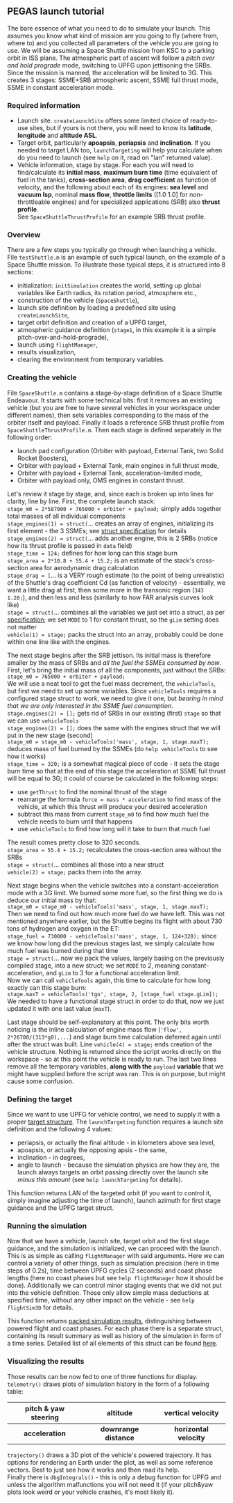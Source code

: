 ## PEGAS launch tutorial
The bare essence of what you need to do to simulate your launch.
This assumes you know what kind of mission are you going to fly (where from, where to) and you collected all parameters of the vehicle you are going to use.
We will be assuming a Space Shuttle mission from KSC to a parking orbit in ISS plane.
The atmospheric part of ascent will follow a *pitch over and hold prograde* mode, switching to UPFG upon jettisoning the SRBs.
Since the mission is manned, the acceleration will be limited to 3G.
This creates 3 stages: SSME+SRB atmospheric ascent, SSME full thrust mode, SSME in constant acceleration mode.

### Required information
* Launch site. `createLaunchSite` offers some limited choice of ready-to-use sites, but if yours is not there, you will need to know its **latitude**, **longitude** and **altitude ASL**.
* Target orbit, particularly **apoapsis**, **periapsis** and **inclination**. If you needed to target LAN too, `launchTargeting` will help you calculate when do you need to launch (see `help` on it, read on "lan" returned value).
* Vehicle information, stage by stage. For each you will need to find/calculate its **initial mass**, **maximum burn time** (time equivalent of fuel in the tanks), **cross-section area**, **drag coefficient** as function of velocity, and the following about each of its engines: **sea level** and **vacuum Isp**, nominal **mass flow**, **throttle limits** ([1.0 1.0] for non-throttleable engines) and for specialized applications (SRB) also **thrust profile**.  
See `SpaceShuttleThrustProfile` for an example SRB thrust profile.

### Overview
There are a few steps you typically go through when launching a vehicle.
File `testShuttle.m` is an example of such typical launch, on the example of a Space Shuttle mission.
To illustrate those typical steps, it is structured into 8 sections:
* initialization: `initSimulation` creates the world, setting up global variables like Earth radius, its rotation period, atmosphere etc.,
* construction of the vehicle (`SpaceShuttle`),
* launch site definition by loading a predefined site using `createLaunchSite`,
* target orbit definition and creation of a UPFG target,
* atmospheric guidance definition (`stage1`, in this example it is a simple pitch-over-and-hold-prograde),
* launch using `flightManager`,
* results visualization,
* clearing the environment from temporary variables.

### Creating the vehicle
File `SpaceShuttle.m` contains a stage-by-stage definition of a Space Shuttle Endeavour.
It starts with some technical bits: first it removes an existing vehicle (but you are free to have several vehicles in your workspace under different names), then sets variables corresponding to the mass of the orbiter itself and payload.
Finally it loads a reference SRB thrust profile from `SpaceShuttleThrustProfile.m`.
Then each stage is defined separately in the following order:
* launch pad configuration (Orbiter with payload, External Tank, two Solid Rocket Boosters),
* Orbiter with payload + External Tank, main engines in full thrust mode,
* Orbiter with payload + External Tank, acceleration-limited mode,
* Orbiter with payload only, OMS engines in constant thrust.

Let's review it stage by stage, and, since each is broken up into lines for clarity, line by line. First, the complete launch stack:  
`stage_m0 = 2*587000 + 765000 + orbiter + payload;` simply adds together total masses of all individual components  
`stage_engines(1) = struct(`... creates an array of engines, initializing its first element - the 3 SSMEs; see [struct specification](simulation.md#vehicle) for details  
`stage_engines(2) = struct(`... adds another engine, this is 2 SRBs (notice how its thrust profile is passed in `data` field)  
`stage_time = 124;`  defines for how long can this stage burn  
`stage_area = 2*10.8 + 55.4 + 15.2;` is an estimate of the stack's cross-section area for aerodynamic drag calculation  
`stage_drag = [`... is a VERY rough estimate (to the point of being unrealistic) of the Shuttle's drag coefficient Cd (as function of velocity) - essentially, we want a little drag at first, then some more in the transonic region (`343  1.20;`), and then less and less (similarly to how FAR analysis curves look like)  
`stage = struct(`... combines all the variables we just set into a struct, as per [specification](simulation.md#vehicle); we set `MODE` to 1 for constant thrust, so the `gLim` setting does not matter  
`vehicle(1) = stage;` packs the struct into an array, probably could be done within one line like with the engines.

The next stage begins after the SRB jettison.
Its initial mass is therefore smaller by the mass of SRBs and *all the fuel the SSMEs consumed by now*.
First, let's bring the initial mass of all the components, just without the SRBs:  
`stage_m0 = 765000 + orbiter + payload;`  
We will use a neat tool to get the fuel mass decrement, the `vehicleTools`, but first we need to set up some variables.
Since `vehicleTools` requires a configured stage struct to work, we need to give it one, but *bearing in mind that we are only interested in the SSME fuel consumption*.  
`stage.engines(2) = [];` gets rid of SRBs in our existing (first) `stage` so that we can use `vehicleTools`  
`stage_engines(2) = [];` does the same with the engines struct that we will put in the new stage (second)  
`stage_m0 = stage_m0 - vehicleTools('mass', stage, 1, stage.maxT);` deduces mass of fuel burned by the SSMEs (do `help vehicleTools` to see how it works)  
`stage_time = 320;` is a somewhat magical piece of code - it sets the stage burn time so that at the end of this stage the acceleration at SSME full thrust will be equal to 3G; it could of course be calculated in the following steps:
* use `getThrust` to find the nominal thrust of the stage
* rearrange the formula `force = mass * acceleration` to find mass of the vehicle, at which this thrust will produce your desired acceleration
* subtract this mass from current `stage_m0` to find how much fuel the vehicle needs to burn until that happens
* use `vehicleTools` to find how long will it take to burn that much fuel

The result comes pretty close to 320 seconds.  
`stage_area = 55.4 + 15.2;` recalculates the cross-section area without the SRBs  
`stage = struct(`... combines all those into a new struct  
`vehicle(2) = stage;` packs them into the array.

Next stage begins when the vehicle switches into a constant-acceleration mode with a 3G limit.
We burned some more fuel, so the first thing we do is deduce our initial mass by that:  
`stage_m0 = stage_m0 - vehicleTools('mass', stage, 1, stage.maxT);`  
Then we need to find out how much more fuel do we have left.
This was not mentioned anywhere earlier, but the Shuttle begins its flight with about 730 tons of hydrogen and oxygen in the ET:  
`stage_fuel = 730000 - vehicleTools('mass', stage, 1, 124+320);` since we know how long did the previous stages last, we simply calculate how much fuel was burned during that time  
`stage = struct(`... now we pack the values, largely basing on the previously compiled stage, into a new struct; we set `MODE` to 2, meaning constant-acceleration, and `gLim` to 3 for a functional acceleration limit.  
Now we can call `vehicleTools` again, this time to calculate for how long exactly can this stage burn:  
`stage.maxT = vehicleTools('tgo', stage, 2, [stage_fuel stage.gLim]);`  
We needed to have a functional stage struct in order to do that, now we just updated it with one last value (`maxT`).

Last stage should be self-explanatory at this point.
The only bits worth noticing is the inline calculation of engine mass flow (`'flow', 2*26700/(313*g0),...`) and stage burn time calculation deferred again until after the struct was built.
Line `vehicle(4) = stage;` ends creation of the vehicle structure.
Nothing is returned since the script works directly on the workspace - so at this point the vehicle is ready to run.
The last two lines remove all the temporary variables, **along with the** `payload` **variable** that we might have supplied before the script was ran.
This is on purpose, but might cause some confusion.

### Defining the target
Since we want to use UPFG for vehicle control, we need to supply it with a proper [target structure](simulation.md#target).
The `launchTargeting` function requires a launch site definition and the following 4 values:
* periapsis, or actually the final altitude - in kilometers above sea level,
* apoapsis, or actually the opposing apsis - the same,
* inclination - in degrees,
* angle to launch - because the simulation physics are how they are, the launch always targets an orbit passing directly over the launch site *minus this amount* (see `help launchTargeting` for details).

This function returns LAN of the targeted orbit (if you want to control it, simply imagine adjusting the time of launch), launch azimuth for first stage guidance and the UPFG target struct.

### Running the simulation
Now that we have a vehicle, launch site, target orbit and the first stage guidance, and the simulation is initialized, we can proceed with the launch.
This is as simple as calling `flightManager` with said arguments.
Here we can control a variety of other things, such as simulation precision (here in time steps of 0.2s), time between UPFG cycles (2 seconds) and coast phase lengths (here no coast phases but see `help flightManager` how it should be done).
Additionally we can control minor staging events that we did not put into the vehicle definition.
Those only allow simple mass deductions at specified time, without any other impact on the vehicle - see `help flightSim3D` for details.

This function returns [packed simulation results](simulation.md#flight), distinguishing between powered flight and coast phases.
For each phase there is a separate struct, containing its result summary as well as history of the simulation in form of a time series.
Detailed list of all elements of this struct can be found [here](simulation.md#results).

### Visualizing the results
Those results can be now fed to one of three functions for display.  
`telemetry()` draws plots of simulation history in the form of a following table:

pitch & yaw steering | altitude | vertical velocity
:---: | :---: | :---:
**acceleration** | **downrange distance** | **horizontal velocity**

`trajectory()` draws a 3D plot of the vehicle's powered trajectory.
It has options for rendering an Earth under the plot, as well as some reference vectors. Best to just see how it works and then read its help.  
Finally there is `dbgIntegrals()` - this is only a debug function for UPFG and unless the algorithm malfunctions you will not need it (if your pitch&yaw plots look weird or your vehicle crashes, it's most likely it).
